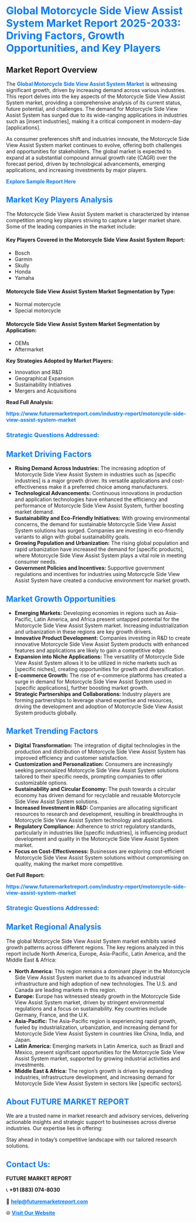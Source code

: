 <h1 style="color: #007BFF;">Global Motorcycle Side View Assist System Market Report 2025-2033: Driving Factors, Growth Opportunities, and Key Players</h1>

<section id="overview">
<h2>Market Report Overview</h2>
<p>The <a href="https://www.futuremarketreport.com/industry-report/motorcycle-side-view-assist-system-market" style="color: #007BFF; text-decoration: none;"><strong>Global Motorcycle Side View Assist System Market</strong></a> is witnessing significant growth, driven by increasing demand across various industries. This report delves into the key aspects of the Motorcycle Side View Assist System market, providing a comprehensive analysis of its current status, future potential, and challenges. The demand for Motorcycle Side View Assist System has surged due to its wide-ranging applications in industries such as [insert industries], making it a critical component in modern-day [applications].</p>
<p>As consumer preferences shift and industries innovate, the Motorcycle Side View Assist System market continues to evolve, offering both challenges and opportunities for stakeholders. The global market is expected to expand at a substantial compound annual growth rate (CAGR) over the forecast period, driven by technological advancements, emerging applications, and increasing investments by major players.</p>
</section>

<section id="overview">
<p><a href="https://www.futuremarketreport.com/request-sample/reportId=104649" style="color: #007BFF; text-decoration: none;"><strong>Explore Sample Report Here</strong></a></p>
</section>

<section id="key-players">
<h2 style="color: #007BFF;">Market Key Players Analysis</h2>
<p>The Motorcycle Side View Assist System market is characterized by intense competition among key players striving to capture a larger market share. Some of the leading companies in the market include:</p>
<h4>Key Players Covered in the Motorcycle Side View Assist System Report:</h4>
<ul><li>Bosch</li><li>Garmin</li><li>Skully</li><li>Honda</li><li>Yamaha</li></ul>
<h4>Motorcycle Side View Assist System Market Segmentation by Type:</h4>
<ul><li>Normal motercycle</li><li>Special motorcycle</li></ul>

<h4>Motorcycle Side View Assist System Market Segmentation by Application:</h4>
<ul><li>OEMs</li><li>Aftermarket</li></ul>
<p><strong>Key Strategies Adopted by Market Players:</strong></p>
<ul>
<li>Innovation and R&D</li>
<li>Geographical Expansion</li>
<li>Sustainability Initiatives</li>
<li>Mergers and Acquisitions</li>
</ul>
</section>

<section>
<p><strong>Read Full Analysis: </strong></p><a href="https://www.futuremarketreport.com/industry-report/motorcycle-side-view-assist-system-market" style="color: #007BFF; text-decoration: none;"><strong>https://www.futuremarketreport.com/industry-report/motorcycle-side-view-assist-system-market</strong></a>
<h3 style="color: #007BFF;">Strategic Questions Addressed:</h3>
</section>

<section id="driving-factors">
<h2 style="color: #007BFF;">Market Driving Factors</h2>
<ul>
<li><strong>Rising Demand Across Industries:</strong> The increasing adoption of Motorcycle Side View Assist System in industries such as [specific industries] is a major growth driver. Its versatile applications and cost-effectiveness make it a preferred choice among manufacturers.</li>
<li><strong>Technological Advancements:</strong> Continuous innovations in production and application technologies have enhanced the efficiency and performance of Motorcycle Side View Assist System, further boosting market demand.</li>
<li><strong>Sustainability and Eco-Friendly Initiatives:</strong> With growing environmental concerns, the demand for sustainable Motorcycle Side View Assist System solutions has surged. Companies are investing in eco-friendly variants to align with global sustainability goals.</li>
<li><strong>Growing Population and Urbanization:</strong> The rising global population and rapid urbanization have increased the demand for [specific products], where Motorcycle Side View Assist System plays a vital role in meeting consumer needs.</li>
<li><strong>Government Policies and Incentives:</strong> Supportive government regulations and incentives for industries using Motorcycle Side View Assist System have created a conducive environment for market growth.</li>
</ul>
</section>

<section id="growth-opportunities">
<h2 style="color: #007BFF;">Market Growth Opportunities</h2>
<ul>
<li><strong>Emerging Markets:</strong> Developing economies in regions such as Asia-Pacific, Latin America, and Africa present untapped potential for the Motorcycle Side View Assist System market. Increasing industrialization and urbanization in these regions are key growth drivers.</li>
<li><strong>Innovative Product Development:</strong> Companies investing in R&D to create innovative Motorcycle Side View Assist System products with enhanced features and applications are likely to gain a competitive edge.</li>
<li><strong>Expansion into Niche Applications:</strong> The versatility of Motorcycle Side View Assist System allows it to be utilized in niche markets such as [specific niches], creating opportunities for growth and diversification.</li>
<li><strong>E-commerce Growth:</strong> The rise of e-commerce platforms has created a surge in demand for Motorcycle Side View Assist System used in [specific applications], further boosting market growth.</li>
<li><strong>Strategic Partnerships and Collaborations:</strong> Industry players are forming partnerships to leverage shared expertise and resources, driving the development and adoption of Motorcycle Side View Assist System products globally.</li>
</ul>
</section>

<section id="trending-factors">
<h2 style="color: #007BFF;">Market Trending Factors</h2>
<ul>
<li><strong>Digital Transformation:</strong> The integration of digital technologies in the production and distribution of Motorcycle Side View Assist System has improved efficiency and customer satisfaction.</li>
<li><strong>Customization and Personalization:</strong> Consumers are increasingly seeking personalized Motorcycle Side View Assist System solutions tailored to their specific needs, prompting companies to offer customizable options.</li>
<li><strong>Sustainability and Circular Economy:</strong> The push towards a circular economy has driven demand for recyclable and reusable Motorcycle Side View Assist System solutions.</li>
<li><strong>Increased Investment in R&D:</strong> Companies are allocating significant resources to research and development, resulting in breakthroughs in Motorcycle Side View Assist System technology and applications.</li>
<li><strong>Regulatory Compliance:</strong> Adherence to strict regulatory standards, particularly in industries like [specific industries], is influencing product development and quality in the Motorcycle Side View Assist System market.</li>
<li><strong>Focus on Cost-Effectiveness:</strong> Businesses are exploring cost-efficient Motorcycle Side View Assist System solutions without compromising on quality, making the market more competitive.</li>
</ul>
</section>

<section>
<p><strong>Get Full Report: </strong></p><a href="https://www.futuremarketreport.com/industry-report/motorcycle-side-view-assist-system-market" style="color: #007BFF; text-decoration: none;"><strong>https://www.futuremarketreport.com/industry-report/motorcycle-side-view-assist-system-market</strong></a>
<h3 style="color: #007BFF;">Strategic Questions Addressed:</h3>
</section>


<section id="regional-analysis">
<h2 style="color: #007BFF;">Market Regional Analysis</h2>
<p>The global Motorcycle Side View Assist System market exhibits varied growth patterns across different regions. The key regions analyzed in this report include North America, Europe, Asia-Pacific, Latin America, and the Middle East & Africa:</p>
<ul>
<li><strong>North America:</strong> This region remains a dominant player in the Motorcycle Side View Assist System market due to its advanced industrial infrastructure and high adoption of new technologies. The U.S. and Canada are leading markets in this region.</li>
<li><strong>Europe:</strong> Europe has witnessed steady growth in the Motorcycle Side View Assist System market, driven by stringent environmental regulations and a focus on sustainability. Key countries include Germany, France, and the U.K.</li>
<li><strong>Asia-Pacific:</strong> The Asia-Pacific region is experiencing rapid growth, fueled by industrialization, urbanization, and increasing demand for Motorcycle Side View Assist System in countries like China, India, and Japan.</li>
<li><strong>Latin America:</strong> Emerging markets in Latin America, such as Brazil and Mexico, present significant opportunities for the Motorcycle Side View Assist System market, supported by growing industrial activities and investments.</li>
<li><strong>Middle East & Africa:</strong> The region’s growth is driven by expanding industries, infrastructure development, and increasing demand for Motorcycle Side View Assist System in sectors like [specific sectors].</li>
</ul>
</section>

<footer>
<h2 style="color: #007BFF;">About FUTURE MARKET REPORT</h2>
<p>We are a trusted name in market research and advisory services, delivering actionable insights and strategic support to businesses across diverse industries. Our expertise lies in offering:</p>

<p>Stay ahead in today’s competitive landscape with our tailored research solutions.</p>

<h2 style="color: #007BFF;">Contact Us:</h2>
<p><strong>FUTURE MARKET REPORT</strong></p>
<p>📞 <strong>+91 (883) 074-8030</strong></p>
<p>📧 <strong><a href="mailto:help@futuremarketreport.com" style="color: #007BFF;">help@futuremarketreport.com</a></strong></p>
<p>🌐 <strong><a href="https://www.futuremarketreport.com/" style="color: #007BFF;">Visit Our Website</a></strong></p>
</footer>
